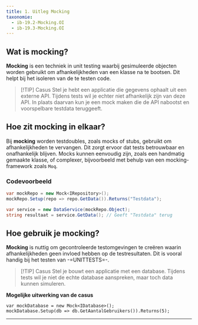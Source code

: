 ```yaml
---
title: 1. Uitleg Mocking
taxonomie:
  - ib-19.2-Mocking.OI
  - ib-19.3-Mocking.OI
---
```


## Wat is mocking?
**Mocking** is een techniek in unit testing waarbij gesimuleerde objecten worden gebruikt om afhankelijkheden van een klasse na te bootsen. Dit helpt bij het isoleren van de te testen code.

> [!TIP] Casus
> Stel je hebt een applicatie die gegevens ophaalt uit een externe API. Tijdens tests wil je echter niet afhankelijk zijn van deze API. In plaats daarvan kun je een mock maken die de API nabootst en voorspelbare testdata teruggeeft.

## Hoe zit mocking in elkaar?
Bij **mocking** worden testdoubles, zoals mocks of stubs, gebruikt om afhankelijkheden te vervangen. Dit zorgt ervoor dat tests betrouwbaar en onafhankelijk blijven. Mocks kunnen eenvoudig zijn, zoals een handmatig gemaakte klasse, of complexer, bijvoorbeeld met behulp van een mocking-framework zoals `Moq`.
### Codevoorbeeld
```C#
var mockRepo = new Mock<IRepository>();
mockRepo.Setup(repo => repo.GetData()).Returns("Testdata");

var service = new DataService(mockRepo.Object);
string resultaat = service.GetData(); // Geeft "Testdata" terug
```

## Hoe gebruik je mocking?
**Mocking** is nuttig om gecontroleerde testomgevingen te creëren waarin afhankelijkheden geen invloed hebben op de testresultaten. Dit is vooral handig bij het testen van -=UNITTESTS=-.

> [!TIP] Casus
> Stel je bouwt een applicatie met een database. Tijdens tests wil je niet de echte database aanspreken, maar toch data kunnen simuleren.

**Mogelijke uitwerking van de casus**
```Csharp
var mockDatabase = new Mock<IDatabase>();
mockDatabase.Setup(db => db.GetAantalGebruikers()).Returns(5);
```

---